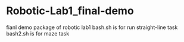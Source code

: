 # Robotic-Lab1_final-demo
fianl demo package of robotic lab1
bash.sh is for run straight-line task
bash2.sh is for maze task
